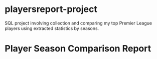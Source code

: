 # playersreport-project
 SQL project involving collection and comparing my top Premier League players using extracted statistics by seasons.

 # Player Season Comparison Report
 
